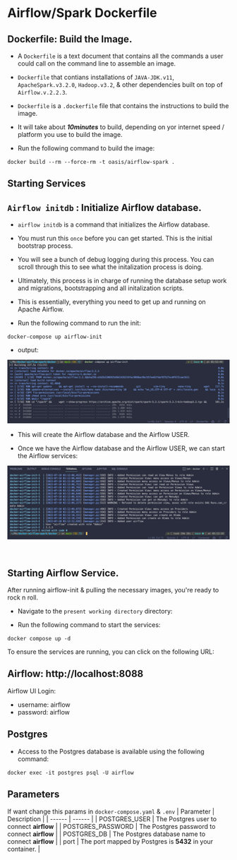 # Airflow/Spark Dockerfile

## Dockerfile: Build the Image.
- A `Dockerfile`  is a text document that contains all the commands a user could call on the command line to assemble an image. 

- `Dockerfile` that contians installations of `JAVA-JDK.v11`, `ApacheSpark.v3.2.0`, `Hadoop.v3.2`, & other dependencies built on top of `Airflow.v.2.2.3`.

- `Dockerfile` is a `.dockerfile` file that contains the instructions to build the image.
    
- It will take about ***10minutes*** to build, depending on yor internet speed / platform you use to build the image.

- Run the following command to build the image:

```
docker build --rm --force-rm -t oasis/airflow-spark . 
```

## Starting Services

## `Airflow initdb` : Initialize Airflow database.
- `airflow initdb` is a command that initializes the Airflow database.

- You must run this `once` before you can get started. This is the initial bootstrap process. 

- You will see a bunch of debug logging during this process. You can scroll through this to see what the initalization process is doing. 

- Ultimately, this process is in charge of running the database setup work and migrations, bootstrapping and all initalization scripts. 

- This is essentially, everything you need to get up and running on Apache Airflow.

- Run the following command to run the init:

~~~
docker-compose up airflow-init
~~~

- output:

![](./doc/air-init.png "Initialize")

- This will create the Airflow database and the Airflow USER. 

- Once we have the Airflow database and the Airflow USER, we can start the Airflow services:

![](./doc/cooked.png "Ready")

<br>

## Starting Airflow Service.
After running airflow-init & pulling the necessary images, you're ready to rock n roll. 

- Navigate to the `present working directory` directory:

- Run the following command to start the services:

~~~
docker compose up -d
~~~

To ensure the services are running, you can click on the following URL:

## Airflow: http://localhost:8088

Airflow UI Login: 
* username: airflow 
* password: airflow


## Postgres
- Access to the Postgres database is available using the following command:

```
docker exec -it postgres psql -U airflow

```

## Parameters 
If want change this params in `docker-compose.yaml` & `.env`
| Parameter | Description |
| ------ | ------ |
| POSTGRES_USER | The Postgres user to connect **airflow** |
| POSTGRES_PASSWORD | The Postgres password to connect **airflow** |
| POSTGRES_DB | The Postgres database name to connect **airflow** |
| port | The port mapped by Postgres is **5432** in your container. |
